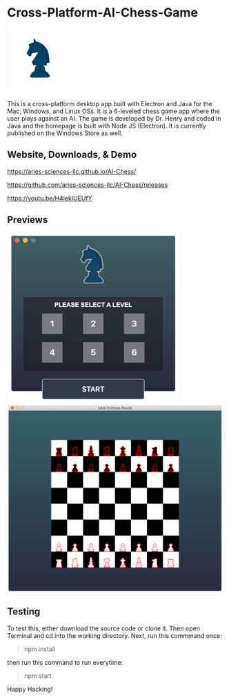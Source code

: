# Cross-Platform-AI-Chess-Game
![AppIcon](https://github.com/Aries-Sciences-LLC/AI-Chess/blob/master/Assets/AppIcon/AppIcon.png)

This is a cross-platform desktop app built with Electron and Java for the Mac, Windows, and Linux OSs. It is a 6-leveled chess game app where the user plays against an AI. The game is developed by Dr. Henry and coded in Java and the homepage is built with Node JS (Electron). It is currently published on the Windows Store as well.

## Website, Downloads, & Demo
https://aries-sciences-llc.github.io/AI-Chess/

https://github.com/aries-sciences-llc/AI-Chess/releases

https://youtu.be/H4iekIUEUfY

## Previews
<img src="https://github.com/Aries-Sciences-LLC/AI-Chess/blob/master/Assets/Previews/HomePageScreenShot.png" width="400"><img src="https://github.com/Aries-Sciences-LLC/AI-Chess/blob/master/Assets/Previews/GameScreenShot.png" width="500">

## Testing
To test this, either download the source code or clone it. Then open Terminal and cd into the working directory. Next, run this commmand once:

> npm install

then run this command to run everytime:

> npm start

Happy Hacking!
